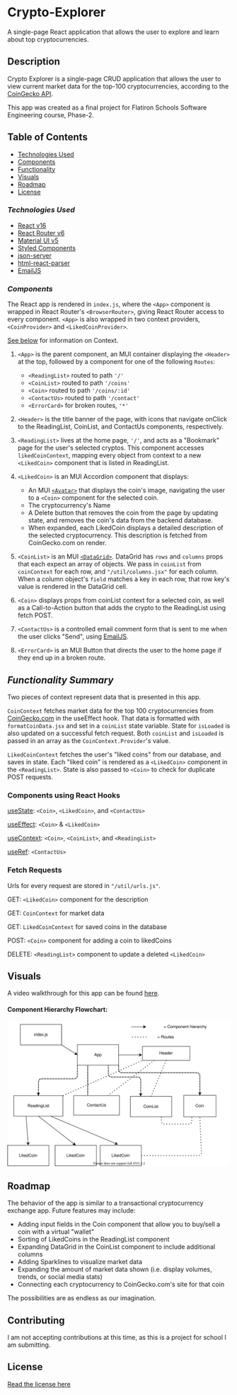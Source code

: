 # Crypto-Explorer
A single-page React application that allows the user to explore and learn about top cryptocurrencies.

## Description
Crypto Explorer is a single-page CRUD application that allows the user to view current market data for the top-100 cryptocurrencies, according to the [CoinGecko API](https://www.coingecko.com/en/api/documentation).

This app was created as a final project for Flatiron Schools Software Engineering course, Phase-2.

## Table of Contents
* [Technologies Used](#tech)
* [Components](#components)
* [Functionality](#func)
* [Visuals](#visual)
* [Roadmap](#roadmap)
* [License](#license)

### _Technologies Used_<a id="tech"></a>
* [React v16](https://reactjs.org/)
* [React Router v6](https://reactrouter.com/docs/en/v6/getting-started/installation)
* [Material UI v5](https://mui.com/getting-started/installation/)
* [Styled Components](https://styled-components.com/docs)
* [json-server](https://github.com/typicode/json-server)
* [html-react-parser](https://www.npmjs.com/package/html-react-parser)
* [EmailJS](https://www.emailjs.com/)

### _Components_<a id="components"></a>
The React app is rendered in `index.js`, where the `<App>` component is wrapped in React Router's `<BrowserRouter>`, giving React Router access to every component. `<App>` is also wrapped in two context providers, `<CoinProvider>` and `<LikedCoinProvider>`. 

[See below](#func) for information on Context.

1. `<App>` is the parent component, an MUI container displaying the `<Header>` at the top, followed by a component for one of the following `Routes`:
    * `<ReadingList>` routed to path `'/'` 
    * `<CoinList>` routed to path `'/coins'`
    * `<Coin>` routed to path `'/coins/:id'`
    * `<ContactUs>` routed to path `'/contact'` 
    * `<ErrorCard>` for broken routes, `'*'`

2. `<Header>` is the title banner of the page, with icons that navigate onClick to the ReadingList, CoinList, and ContactUs components, respectively.

3. `<ReadingList>` lives at the home page, `'/'`, and acts as a "Bookmark" page for the user's selected cryptos. This component accesses `likedCoinContext`, mapping every object from context to a new `<LikedCoin>` component that is listed in ReadingList.

4. `<LikedCoin>` is an MUI Accordion component that displays:
    * An MUI [`<Avatar>`](https://mui.com/components/avatars/#main-content) that displays the coin's image, navigating the user to a `<Coin>` component for the selected coin.
    * The cryptocurrency's Name
    * A Delete button that removes the coin from the page by updating state, and removes the coin's data from the backend database.
    * When expanded, each LikedCoin displays a detailed description of the selected cryptocurrency. This description is fetched from CoinGecko.com on render. 

3. `<CoinList>` is an MUI [`<DataGrid>`](https://mui.com/components/data-grid/). DataGrid has `rows` and `columns` props that each expect an array of objects. We pass in `coinList` from `coinContext` for each row, and `"/util/columns.jsx"` for each column. When a column object's `field` matches a key in each row, that row key's value is rendered in the DataGrid cell.

6. `<Coin>` displays props from coinList context for a selected coin, as well as a Call-to-Action button that adds the crypto to the ReadingList using fetch POST. 

7. `<ContactUs>` is a controlled email comment form that is sent to me when the user clicks "Send", using [EmailJS](https://www.emailjs.com/).

8. `<ErrorCard>` is an MUI Button that directs the user to the home page if they end up in a broken route.

## _Functionality Summary_<a id="func"></a>
Two pieces of context represent data that is presented in this app.

`CoinContext` fetches market data for the top 100 cryptocurrencies from [CoinGecko.com](https://www.coingecko.com/en/api/documentation) in the useEffect hook. That data is formatted with `formatCoinData.jsx` and set in a `coinList` state variable. State for `isLoaded` is also updated on a successful fetch request. Both `coinList` and `isLoaded` is passed in an array as the `CoinContext.Provider`'s value.

`LikedCoinContext` fetches the user's "liked coins" from our database, and saves in state. Each "liked coin" is rendered as a `<LikedCoin>` component in the `<ReadingList>`. State is also passed to `<Coin>` to check for duplicate POST requests.

### Components using React Hooks
[useState](https://reactjs.org/docs/hooks-state.html): `<Coin>`, `<LikedCoin>`, and `<ContactUs>`

[useEffect](https://reactjs.org/docs/hooks-effect.html): `<Coin>` & `<LikedCoin>`

[useContext](https://reactjs.org/docs/context.html): `<Coin>`, `<CoinList>`, and `<ReadingList>`

[useRef](https://reactjs.org/docs/hooks-reference.html#useref): `<ContactUs>`

### Fetch Requests 
Urls for every request are stored in `"/util/urls.js"`.

GET: `<LikedCoin>` component for the description

GET: `CoinContext` for market data

GET: `LikedCoinContext` for saved coins in the database

POST: `<Coin>` component for adding a coin to likedCoins

DELETE: `<ReadingList>` component to update a deleted `<LikedCoin>`


## Visuals<a id="visual"></a>
A video walkthrough for this app can be found [here](https://youtu.be/8sb3mBpuc5M).

#### Component Hierarchy Flowchart:
![Component hierarchy flowchart](/media/hierarchy.drawio.svg)


## Roadmap<a id="roadmap"></a>
The behavior of the app is similar to a transactional cryptocurrency exchange app. Future features may include:
* Adding input fields in the Coin component that allow you to buy/sell a coin with a virtual "wallet"
* Sorting of LikedCoins in the ReadingList component
* Expanding DataGrid in the CoinList component to include additional columns
* Adding Sparklines to visualize market data
* Expanding the amount of market data shown (i.e. display volumes, trends, or social media stats)
* Connecting each cryptocurrency to CoinGecko.com's site for that coin

The possibilities are as endless as our imagination.

## Contributing
I am not accepting contributions at this time, as this is a project for school I am submitting.

## License<a id="license"></a>
[Read the license here](./LICENSE)
